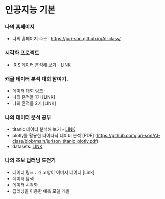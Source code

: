 # 인공지능 기본

### 나의 홈페이지
  * 나의 홈페이지 주소 : https://juri-son.github.io/AI-class/

### 시각화 프로젝트 
  * IRIS 데이터 분석해 보기 - [LINK](http://localhost:8888/view/Documents/GitHub/AI-class/FirstStep_DataVis01.html)

### 캐글 데이터 분석 대회 참여기.
  * 데이터 대회 링크 :
  * 나의 흔적들 1기 [LINK]
  * 나의 흔적들 2기 [LINK]

### 나의 데이터 분석 공부
  * titanic 데이터 분석해 보기 - [LINK](___)
  * plotly를 활용한 타이타닉 데이터 분석 [PDF] (https://github.com/juri-son/AI-class/blob/main/jurison_titanic_plotly.pdf)
  * datasets: [LINK](https://www.kaggle.com/c/titanic/data)

### 나의 초보 딥러닝 도전기
  * 데이터 링크 : 개 고양이 이미지 데이터 [Link]
  * 데이터 탐색 
  * 데이터 시각화 
  * 딥러닝을 이용한 예측 모델 개발
